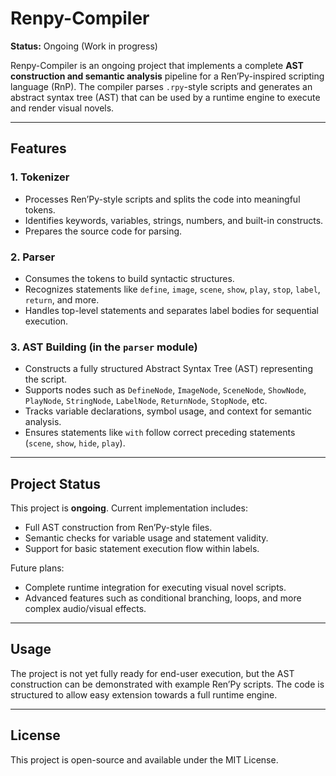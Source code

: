 # Renpy-Compiler

**Status:** Ongoing (Work in progress)

Renpy-Compiler is an ongoing project that implements a complete **AST construction and semantic analysis** pipeline for a Ren’Py-inspired scripting language (RnP). The compiler parses `.rpy`-style scripts and generates an abstract syntax tree (AST) that can be used by a runtime engine to execute and render visual novels.

---

## Features

### 1. Tokenizer
- Processes Ren’Py-style scripts and splits the code into meaningful tokens.
- Identifies keywords, variables, strings, numbers, and built-in constructs.
- Prepares the source code for parsing.

### 2. Parser
- Consumes the tokens to build syntactic structures.
- Recognizes statements like `define`, `image`, `scene`, `show`, `play`, `stop`, `label`, `return`, and more.
- Handles top-level statements and separates label bodies for sequential execution.

### 3. AST Building (in the `parser` module)
- Constructs a fully structured Abstract Syntax Tree (AST) representing the script.
- Supports nodes such as `DefineNode`, `ImageNode`, `SceneNode`, `ShowNode`, `PlayNode`, `StringNode`, `LabelNode`, `ReturnNode`, `StopNode`, etc.
- Tracks variable declarations, symbol usage, and context for semantic analysis.
- Ensures statements like `with` follow correct preceding statements (`scene`, `show`, `hide`, `play`).

---

## Project Status

This project is **ongoing**. Current implementation includes:

- Full AST construction from Ren’Py-style files.
- Semantic checks for variable usage and statement validity.
- Support for basic statement execution flow within labels.

Future plans:

- Complete runtime integration for executing visual novel scripts.
- Advanced features such as conditional branching, loops, and more complex audio/visual effects.

---

## Usage

The project is not yet fully ready for end-user execution, but the AST construction can be demonstrated with example Ren’Py scripts. The code is structured to allow easy extension towards a full runtime engine.

---

## License

This project is open-source and available under the MIT License.
